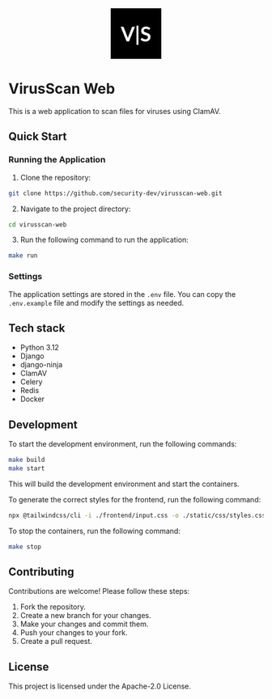 <div align="center">
<img src="static/img/logo.png" width="100">
</div>

# VirusScan Web

This is a web application to scan files for viruses using ClamAV.

## Quick Start

### Running the Application

1. Clone the repository:

```bash
git clone https://github.com/security-dev/virusscan-web.git
```

2. Navigate to the project directory:

```bash
cd virusscan-web
```

3. Run the following command to run the application:

```bash
make run
```

### Settings

The application settings are stored in the `.env` file. You can copy the `.env.example` file and modify the settings as
needed.

## Tech stack

- Python 3.12
- Django
- django-ninja
- ClamAV
- Celery
- Redis
- Docker

## Development

To start the development environment, run the following commands:

```bash
make build
make start
```

This will build the development environment and start the containers.

To generate the correct styles for the frontend, run the following command:

```bash
npx @tailwindcss/cli -i ./frontend/input.css -o ./static/css/styles.css --watch
```

To stop the containers, run the following command:

```bash
make stop
```

## Contributing

Contributions are welcome! Please follow these steps:

1. Fork the repository.
2. Create a new branch for your changes.
3. Make your changes and commit them.
4. Push your changes to your fork.
5. Create a pull request.

## License

This project is licensed under the Apache-2.0 License.